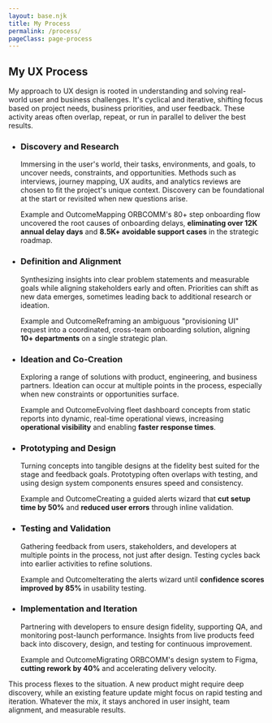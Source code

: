 ```yaml
---
layout: base.njk
title: My Process
permalink: /process/
pageClass: page-process
---
```


<section class="page-hero content-section">
  <h1 class="page-title">My UX Process</h1>
  <p class="page-subtext">
    My approach to UX design is rooted in understanding and solving real-world user and business challenges. It's cyclical and iterative, shifting focus based on project needs, business priorities, and user feedback. These activity areas often overlap, repeat, or run in parallel to deliver the best results.
  </p>
</section>


<section class="case-study-body-content text-content-block content-section">
    <ul>
        <li>
            <h3>Discovery and Research</h3>
            <p>
            Immersing in the user's world, their tasks, environments, and goals, to uncover needs, constraints, and opportunities. Methods such as interviews, journey mapping, UX audits, and analytics reviews are chosen to fit the project's unique context. Discovery can be foundational at the start or revisited when new questions arise.
            </p>
            <p>
            <span class="header-outcome">Example and Outcome</span>Mapping ORBCOMM's 80+ step onboarding flow uncovered the root causes of onboarding delays, <strong class="metric-highlight">eliminating over 12K annual delay days</strong> and <strong class="metric-highlight">8.5K+ avoidable support cases</strong> in the strategic roadmap.
            </p>
        </li>
        <li>
            <h3>Definition and Alignment</h3>
            <p>
            Synthesizing insights into clear problem statements and measurable goals while aligning stakeholders early and often. Priorities can shift as new data emerges, sometimes leading back to additional research or ideation.
            </p>
            <p>
            <span class="header-outcome">Example and Outcome</span>Reframing an ambiguous "provisioning UI" request into a coordinated, cross-team onboarding solution, aligning <strong class="metric-highlight">10+ departments</strong> on a single strategic plan.
            </p>
        </li>
        <li>
            <h3>Ideation and Co-Creation</h3>
            <p>
            Exploring a range of solutions with product, engineering, and business partners. Ideation can occur at multiple points in the process, especially when new constraints or opportunities surface.
            </p>
            <p>
            <span class="header-outcome">Example and Outcome</span>Evolving fleet dashboard concepts from static reports into dynamic, real-time operational views, increasing <strong class="metric-highlight">operational visibility</strong> and enabling <strong class="metric-highlight">faster response times</strong>.
            </p>
        </li>
        <li>
            <h3>Prototyping and Design</h3>
            <p>
                Turning concepts into tangible designs at the fidelity best suited for the stage and feedback goals. Prototyping often overlaps with testing, and using design system components ensures speed and consistency.
            </p>
            <p>
            <span class="header-outcome">Example and Outcome</span>Creating a guided alerts wizard that <strong class="metric-highlight">cut setup time by 50%</strong> and <strong class="metric-highlight">reduced user errors</strong> through inline validation.
            </p>
        </li>
        <li>
            <h3>Testing and Validation</h3>
            <p>
                Gathering feedback from users, stakeholders, and developers at multiple points in the process, not just after design. Testing cycles back into earlier activities to refine solutions.
            </p>
            <p>
            <span class="header-outcome">Example and Outcome</span>Iterating the alerts wizard until <strong class="metric-highlight">confidence scores improved by 85%</strong> in usability testing.
            </p>
            </li>
        <li>
            <h3>Implementation and Iteration</h3>
            <p>
            Partnering with developers to ensure design fidelity, supporting QA, and monitoring post-launch performance. Insights from live products feed back into discovery, design, and testing for continuous improvement.
            </p>
            <p>
           <span class="header-outcome">Example and Outcome</span>Migrating ORBCOMM's design system to Figma, <strong class="metric-highlight">cutting rework by 40%</strong> and accelerating delivery velocity.
            </p>
        </li>
    </ul>
  <p>
    This process flexes to the situation. A new product might require deep discovery, while an existing feature update might focus on rapid testing and iteration. Whatever the mix, it stays anchored in user insight, team alignment, and measurable results.
  </p>
</section>
